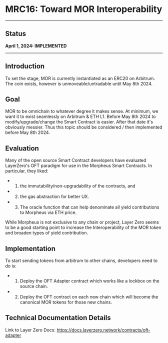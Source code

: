 # MRC16: Toward MOR Interoperability 

---

## Status
**April 1, 2024: IMPLEMENTED**

---

## Introduction
To set the stage, MOR is currently instantiated as an ERC20 on Arbitrum. The coin exists, however is unmoveable/untradable until May 8th 2024. 

## Goal
MOR to be omnichain to whatever degree it makes sense. At minimum, we want it to exist seamlessly on Arbitrum & ETH L1. 
Before May 8th 2024 to modify/upgrade/change the Smart Contract is easier. After that date it's obviously messier. Thus this topic should be considered / then implemented before May 8th 2024.

## Evaluation
Many of the open source Smart Contract developers have evaluated LayerZero's OFT paradigm for use in the Morpheus Smart Contracts. 
In particular, they liked: 
- 1) the immutability/non-upgradability of the contracts, and 
- 2) the gas abstraction for better UX.
- 3) The oracle function that can help denominate all yield contributions to Morpheus via ETH price.

While Morpheus is not exclusive to any chain or project, Layer Zero seems to be a good starting point to increase the Interoperability of the MOR token and broaden types of yield contribution.

## Implementation
To start sending tokens from arbitrum to other chains, developers need to do is: 
- 1. Deploy the OFT Adapter contract which works like a lockbox on the source chain. 
- 2. Deploy the OFT contract on each new chain which will become the canonical MOR tokens for those new chains.

## Technical Documentation Details
Link to Layer Zero Docs: https://docs.layerzero.network/contracts/oft-adapter
